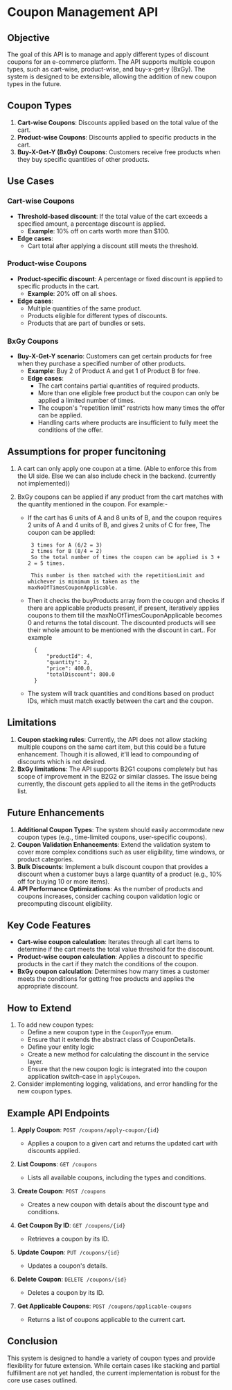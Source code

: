 # Coupon Management API

## Objective

The goal of this API is to manage and apply different types of discount coupons for an e-commerce platform. The API supports multiple coupon types, such as cart-wise, product-wise, and buy-x-get-y (BxGy). The system is designed to be extensible, allowing the addition of new coupon types in the future.

## Coupon Types

1. **Cart-wise Coupons**: Discounts applied based on the total value of the cart.
2. **Product-wise Coupons**: Discounts applied to specific products in the cart.
3. **Buy-X-Get-Y (BxGy) Coupons**: Customers receive free products when they buy specific quantities of other products.

## Use Cases

### Cart-wise Coupons

- **Threshold-based discount**: If the total value of the cart exceeds a specified amount, a percentage discount is applied.
  - **Example**: 10% off on carts worth more than $100.
- **Edge cases**:
  - Cart total after applying a discount still meets the threshold.

### Product-wise Coupons

- **Product-specific discount**: A percentage or fixed discount is applied to specific products in the cart.
  - **Example**: 20% off on all shoes.
- **Edge cases**:
  - Multiple quantities of the same product.
  - Products eligible for different types of discounts.
  - Products that are part of bundles or sets.

### BxGy Coupons

- **Buy-X-Get-Y scenario**: Customers can get certain products for free when they purchase a specified number of other products.
  - **Example**: Buy 2 of Product A and get 1 of Product B for free.
  - **Edge cases**:
    - The cart contains partial quantities of required products.
    - More than one eligible free product but the coupon can only be applied a limited number of times.
    - The coupon's "repetition limit" restricts how many times the offer can be applied.
    - Handling carts where products are insufficient to fully meet the conditions of the offer.

## Assumptions for proper funcitoning

1.  A cart can only apply one coupon at a time. (Able to enforce this from the UI side. Else we can also include check in the backend. (currently not implemented))
2.  BxGy coupons can be applied if any product from the cart matches with the quantity mentioned in the coupon. For example:-

    - If the cart has 6 units of A and 8 units of B, and the coupon requires 2 units of A and 4 units of B, and gives 2 units of C for free,
      The coupon can be applied:

           3 times for A (6/2 = 3)
           2 times for B (8/4 = 2)
           So the total number of times the coupon can be applied is 3 + 2 = 5 times.

           This number is then matched with the repetitionLimit and whichever is minimum is taken as the maxNoOfTimesCouponApplicable.

    - Then it checks the buyProducts array from the couopn and checks if there are applicable products present, if present, iteratively applies coupons to them till the maxNoOfTimesCouponApplicable becomes 0 and returns the total discount. The discounted products will see their whole amount to be mentioned with the discount in cart..
      For example

      ```
        {
            "productId": 4,
            "quantity": 2,
            "price": 400.0,
            "totalDiscount": 800.0
        }
      ```

    - The system will track quantities and conditions based on product IDs, which must match exactly between the cart and the coupon.

## Limitations

1. **Coupon stacking rules**: Currently, the API does not allow stacking multiple coupons on the same cart item, but this could be a future enhancement. Though it is allowed, it'll lead to compounding of discounts which is not desired.
1. **BxGy limitations**: The API supports B2G1 coupons completely but has scope of improvement in the B2G2 or similar classes. The issue being currently, the discount gets applied to all the items in the getProducts list.

## Future Enhancements

1. **Additional Coupon Types**: The system should easily accommodate new coupon types (e.g., time-limited coupons, user-specific coupons).
2. **Coupon Validation Enhancements**: Extend the validation system to cover more complex conditions such as user eligibility, time windows, or product categories.
3. **Bulk Discounts**: Implement a bulk discount coupon that provides a discount when a customer buys a large quantity of a product (e.g., 10% off for buying 10 or more items).
4. **API Performance Optimizations**: As the number of products and coupons increases, consider caching coupon validation logic or precomputing discount eligibility.

## Key Code Features

- **Cart-wise coupon calculation**: Iterates through all cart items to determine if the cart meets the total value threshold for the discount.
- **Product-wise coupon calculation**: Applies a discount to specific products in the cart if they match the conditions of the coupon.
- **BxGy coupon calculation**: Determines how many times a customer meets the conditions for getting free products and applies the appropriate discount.

## How to Extend

1. To add new coupon types:
   - Define a new coupon type in the `CouponType` enum.
   - Ensure that it extends the abstract class of CouponDetails.
   - Define your entity logic
   - Create a new method for calculating the discount in the service layer.
   - Ensure that the new coupon logic is integrated into the coupon application switch-case in `applyCoupon`.
2. Consider implementing logging, validations, and error handling for the new coupon types.

## Example API Endpoints

1. **Apply Coupon**: `POST /coupons/apply-coupon/{id}`

   - Applies a coupon to a given cart and returns the updated cart with discounts applied.

2. **List Coupons**: `GET /coupons`

   - Lists all available coupons, including the types and conditions.

3. **Create Coupon**: `POST /coupons`

   - Creates a new coupon with details about the discount type and conditions.

4. **Get Coupon By ID**: `GET /coupons/{id}`

   - Retrieves a coupon by its ID.

5. **Update Coupon**: `PUT /coupons/{id}`

   - Updates a coupon's details.

6. **Delete Coupon**: `DELETE /coupons/{id}`

   - Deletes a coupon by its ID.

7. **Get Applicable Coupons**: `POST /coupons/applicable-coupons`
   - Returns a list of coupons applicable to the current cart.

## Conclusion

This system is designed to handle a variety of coupon types and provide flexibility for future extension. While certain cases like stacking and partial fulfillment are not yet handled, the current implementation is robust for the core use cases outlined.

